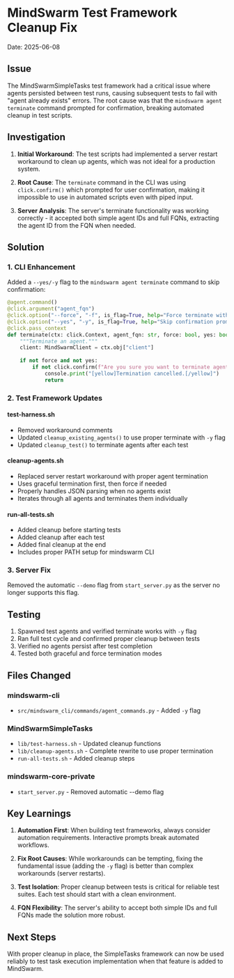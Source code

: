 # MindSwarm Test Framework Cleanup Fix

Date: 2025-06-08

## Issue

The MindSwarmSimpleTasks test framework had a critical issue where agents persisted between test runs, causing subsequent tests to fail with "agent already exists" errors. The root cause was that the `mindswarm agent terminate` command prompted for confirmation, breaking automated cleanup in test scripts.

## Investigation

1. **Initial Workaround**: The test scripts had implemented a server restart workaround to clean up agents, which was not ideal for a production system.

2. **Root Cause**: The `terminate` command in the CLI was using `click.confirm()` which prompted for user confirmation, making it impossible to use in automated scripts even with piped input.

3. **Server Analysis**: The server's terminate functionality was working correctly - it accepted both simple agent IDs and full FQNs, extracting the agent ID from the FQN when needed.

## Solution

### 1. CLI Enhancement
Added a `--yes/-y` flag to the `mindswarm agent terminate` command to skip confirmation:

```python
@agent.command()
@click.argument("agent_fqn")
@click.option("--force", "-f", is_flag=True, help="Force terminate without graceful shutdown")
@click.option("--yes", "-y", is_flag=True, help="Skip confirmation prompt")
@click.pass_context
def terminate(ctx: click.Context, agent_fqn: str, force: bool, yes: bool):
    """Terminate an agent."""
    client: MindSwarmClient = ctx.obj["client"]
    
    if not force and not yes:
        if not click.confirm(f"Are you sure you want to terminate agent '{agent_fqn}'?"):
            console.print("[yellow]Termination cancelled.[/yellow]")
            return
```

### 2. Test Framework Updates

#### test-harness.sh
- Removed workaround comments
- Updated `cleanup_existing_agents()` to use proper terminate with `-y` flag
- Updated `cleanup_test()` to terminate agents after each test

#### cleanup-agents.sh
- Replaced server restart workaround with proper agent termination
- Uses graceful termination first, then force if needed
- Properly handles JSON parsing when no agents exist
- Iterates through all agents and terminates them individually

#### run-all-tests.sh
- Added cleanup before starting tests
- Added cleanup after each test
- Added final cleanup at the end
- Includes proper PATH setup for mindswarm CLI

### 3. Server Fix
Removed the automatic `--demo` flag from `start_server.py` as the server no longer supports this flag.

## Testing

1. Spawned test agents and verified terminate works with `-y` flag
2. Ran full test cycle and confirmed proper cleanup between tests
3. Verified no agents persist after test completion
4. Tested both graceful and force termination modes

## Files Changed

### mindswarm-cli
- `src/mindswarm_cli/commands/agent_commands.py` - Added `-y` flag

### MindSwarmSimpleTasks
- `lib/test-harness.sh` - Updated cleanup functions
- `lib/cleanup-agents.sh` - Complete rewrite to use proper termination
- `run-all-tests.sh` - Added cleanup steps

### mindswarm-core-private
- `start_server.py` - Removed automatic --demo flag

## Key Learnings

1. **Automation First**: When building test frameworks, always consider automation requirements. Interactive prompts break automated workflows.

2. **Fix Root Causes**: While workarounds can be tempting, fixing the fundamental issue (adding the `-y` flag) is better than complex workarounds (server restarts).

3. **Test Isolation**: Proper cleanup between tests is critical for reliable test suites. Each test should start with a clean environment.

4. **FQN Flexibility**: The server's ability to accept both simple IDs and full FQNs made the solution more robust.

## Next Steps

With proper cleanup in place, the SimpleTasks framework can now be used reliably to test task execution implementation when that feature is added to MindSwarm.